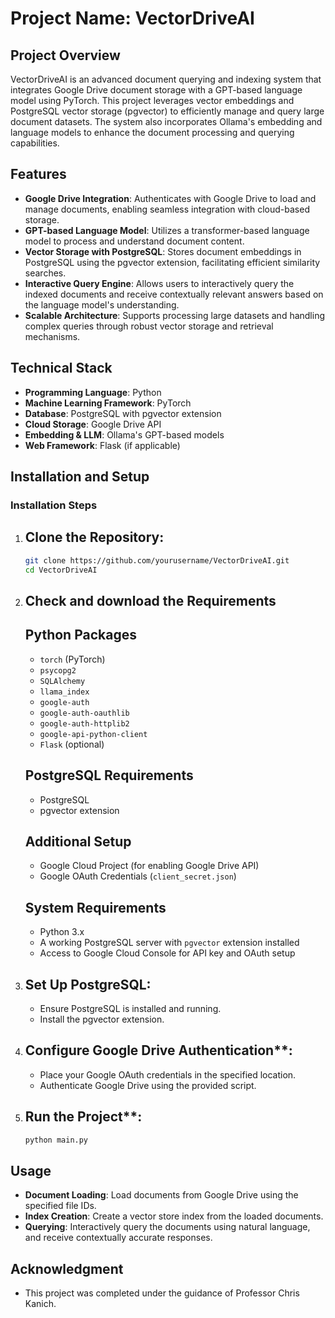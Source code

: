 
# Project Name: VectorDriveAI

## Project Overview
VectorDriveAI is an advanced document querying and indexing system that integrates Google Drive document storage with a GPT-based language model using PyTorch. This project leverages vector embeddings and PostgreSQL vector storage (pgvector) to efficiently manage and query large document datasets. The system also incorporates Ollama's embedding and language models to enhance the document processing and querying capabilities.

## Features
- **Google Drive Integration**: Authenticates with Google Drive to load and manage documents, enabling seamless integration with cloud-based storage.
- **GPT-based Language Model**: Utilizes a transformer-based language model to process and understand document content.
- **Vector Storage with PostgreSQL**: Stores document embeddings in PostgreSQL using the pgvector extension, facilitating efficient similarity searches.
- **Interactive Query Engine**: Allows users to interactively query the indexed documents and receive contextually relevant answers based on the language model's understanding.
- **Scalable Architecture**: Supports processing large datasets and handling complex queries through robust vector storage and retrieval mechanisms.

## Technical Stack
- **Programming Language**: Python
- **Machine Learning Framework**: PyTorch
- **Database**: PostgreSQL with pgvector extension
- **Cloud Storage**: Google Drive API
- **Embedding & LLM**: Ollama's GPT-based models
- **Web Framework**: Flask (if applicable)

## Installation and Setup

### Installation Steps
1. ## Clone the Repository:
   ```bash
   git clone https://github.com/yourusername/VectorDriveAI.git
   cd VectorDriveAI
   ```

2. ## Check and download the Requirements

   ## Python Packages
   - `torch` (PyTorch)
   - `psycopg2`
   - `SQLAlchemy`
   - `llama_index`
   - `google-auth`
   - `google-auth-oauthlib`
   - `google-auth-httplib2`
   - `google-api-python-client`
   - `Flask` (optional)
   
   ## PostgreSQL Requirements
   - PostgreSQL
   - pgvector extension
   
   ## Additional Setup
   - Google Cloud Project (for enabling Google Drive API)
   - Google OAuth Credentials (`client_secret.json`)
   
   ## System Requirements
   - Python 3.x
   - A working PostgreSQL server with `pgvector` extension installed
   - Access to Google Cloud Console for API key and OAuth setup

3. ## Set Up PostgreSQL:
   - Ensure PostgreSQL is installed and running.
   - Install the pgvector extension.

4. ## Configure Google Drive Authentication**:
   - Place your Google OAuth credentials in the specified location.
   - Authenticate Google Drive using the provided script.

5. ## Run the Project**:
   ```bash
   python main.py
   ```

## Usage
- **Document Loading**: Load documents from Google Drive using the specified file IDs.
- **Index Creation**: Create a vector store index from the loaded documents.
- **Querying**: Interactively query the documents using natural language, and receive contextually accurate responses.

## Acknowledgment 
- This project was completed under the guidance of Professor Chris Kanich.

